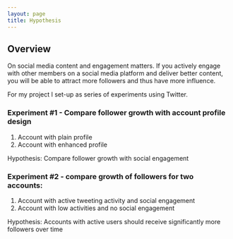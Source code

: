 ```yaml
---
layout: page
title: Hypothesis
---
```


## Overview

On social media content and engagement matters. If you actively engage with other members on a social media platform and deliver better content, you will be able to attract more followers and thus have more influence.

For my project I set-up as series of experiments using Twitter. 

### Experiment #1 - Compare follower growth with account profile design
1. Account with plain profile
2. Account with enhanced profile

Hypothesis: Compare follower growth with social engagement

### Experiment #2 - compare growth of followers for two accounts:
1. Account with active tweeting activity and social engagement
2. Account with low activities and no social engagement

Hypothesis: Accounts with active users should receive significantly more followers over time
